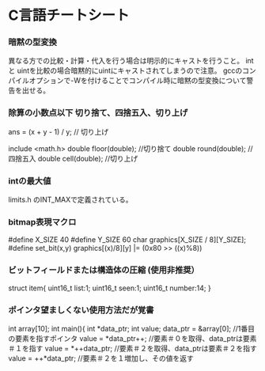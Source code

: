 # C言語チートシート

### 暗黙の型変換
異なる方での比較・計算・代入を行う場合は明示的にキャストを行うこと。
int と uintを比較の場合暗黙的にuintにキャストされてしまうので注意。
gccのコンパイルオプションで-Wを付けることでコンパイル時に暗黙の型変換について警告を出せる。

### 除算の小数点以下 切り捨て、四捨五入、切り上げ
ans = (x + y - 1) / y;  // 切り上げ

include <math.h>
double floor(double);  //切り捨て
double round(double);  //四捨五入
double cell(double);   //切り上げ

### intの最大値
limits.h のINT_MAXで定義されている。

### bitmap表現マクロ
#define X_SIZE 40
#define Y_SIZE 60
char graphics[X_SIZE / 8][Y_SIZE];
#define set_bit(x,y) graphics[(x)/8][y] |= (0x80 >> ((x)%8))

### ビットフィールドまたは構造体の圧縮 (使用非推奨）
struct item{
    uint16_t list:1;
    uint16_t seen:1;
    uint16_t number:14;
}

### ポインタ望ましくない使用方法だが覚書
int array[10];
int main(){
    int *data_ptr;
    int value;
    data_ptr = &array[0];   //1番目の要素を指すポインタ
    value = *data_ptr++;    //要素＃０を取得、data_ptrは要素＃１を指す
    value = *++data_ptr;    //要素＃２を取得、data_ptrは要素＃２を指す
    value = ++*data_ptr;    //要素＃２を１増加し、その値を返す



